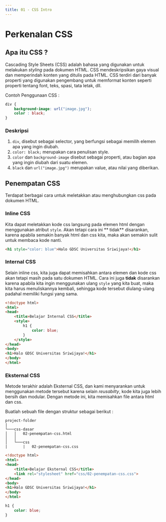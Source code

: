 ```yaml
---
title: 01 - CSS Intro
---
```


# Perkenalan CSS

## Apa itu CSS ?

Cascading Style Sheets (CSS) adalah bahasa yang digunakan untuk melakukan _styling_ pada dokumen HTML. CSS
mendeskripsikan gaya visual dan memperindah konten yang ditulis pada HTML. CSS terdiri dari banyak properti yang
digunakan pengembang untuk memformat konten seperti properti tentang font, teks, spasi, tata letak, dll.

Contoh Penggunaan CSS :
```css
div {
    background-image: url("image.jpg");
    color : black;
}
```

### Deskripsi
1. `div`, disebut sebagai selector, yang berfungsi sebagai memilih elemen apa yang ingin diubah.
2. `color: black;` merupakan cara penulisan style.
3. `color` dan `background-image` disebut sebagai properti, atau bagian apa yang ingin diubah dari suatu elemen.
4. `black` dan `url("image.jpg")` merupakan value, atau nilai yang diberikan.


## Penempatan CSS

Terdapat berbagai cara untuk meletakkan atau menghubungkan css pada dokumen HTML.

### Inline CSS

Kita dapat meletakkan kode css langsung pada elemen html dengan menggunakan atribut `style`. Akan tetapi cara ini **
tidak**
disarankan, karena apabila semakin banyak html dan css kita, maka akan semakin sulit untuk membaca kode nanti.

```html
<h1 style="color: blue">Halo GDSC Universitas Sriwijaya!</h1>
```

### Internal CSS

Selain inline css, kita juga dapat memisahkan antara elemen dan kode css akan tetapi masih pada satu dokumen HTML. Cara
ini juga **tidak** disarankan karena apabila kita ingin menggunakan ulang `style` yang kita buat, maka kita harus
menuliskannya kembali, sehingga kode tersebut diulang-ulang padahal memiliki fungsi yang sama.

```html
<!doctype html>
<html>
<head>
    <title>Belajar Internal CSS</title>
    <style>
        h1 {
            color: blue;
        }
    </style>
</head>
<body>
<h1>Halo GDSC Universitas Sriwijaya!</h1>
</body>
</html>
```

### Eksternal CSS

Metode terakhir adalah Eksternal CSS, dan kami menyarankan untuk menggunakan metode tersebut karena selain _reusabilty_,
kode kita juga lebih bersih dan modular. Dengan metode ini, kita memisahkan file antara html dan css.

Buatlah sebuah file dengan struktur sebagai berikut :

```
project-folder
|
└───css-dasar
│   │   02-penempatan-css.html
│   │
│   └───css
|       |   02-penempatan-css.css
```

```html
<!doctype html>
<html>
<head>
    <title>Belajar Eksternal CSS</title>
    <link rel="stylesheet" href="css/02-penempatan-css.css">
</head>
<body>
<h1>Halo GDSC Universitas Sriwijaya!</h1>
</body>
</html>
```

```css
h1 {
    color: blue;
}
```